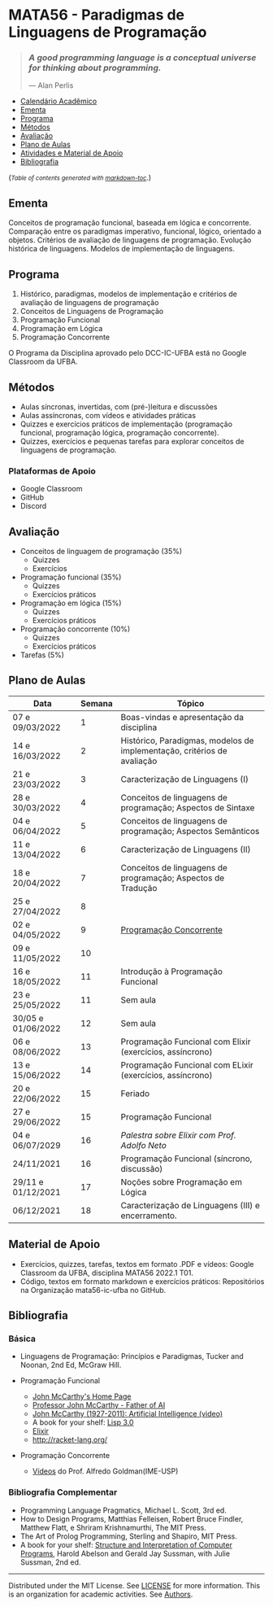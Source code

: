 # MATA56 - Paradigmas de Linguagens de Programação

>### _A good programming language is a conceptual universe for thinking about programming._
>— Alan Perlis

  * [Calendário Acadêmico](https://supac.ufba.br/sites/supac.ufba.br/files/calendario_academico_2022-1-2_ufba_-_aprovado_07.10.21_-_atualizado_04.03.22.pdf)
  * [Ementa](#ementa)
  * [Programa](#programa)
  * [Métodos](#m-todos)
  * [Avaliação](#avalia--o)
  * [Plano de Aulas](#plano-de-aulas)
  * [Atividades e Material de Apoio](#atividades-e-material-de-apoio)
  * [Bibliografia](#bibliografia)

(<small><i>Table of contents generated with <a href='http://ecotrust-canada.github.io/markdown-toc/'>markdown-toc</a></i></small>.)

## Ementa

Conceitos de programação funcional, baseada em lógica e concorrente. Comparação entre os paradigmas imperativo, funcional, lógico, orientado a objetos. Critérios de avaliação de linguagens de programação. Evolução histórica de linguagens. Modelos de implementação de linguagens.

## Programa

1. Histórico, paradigmas, modelos de implementação e critérios de avaliação de linguagens de programação
2. Conceitos de Linguagens de Programação
3. Programação Funcional
4. Programação em Lógica
5. Programação Concorrente

O Programa da Disciplina aprovado pelo DCC-IC-UFBA está no Google Classroom da UFBA.

## Métodos

- Aulas síncronas, invertidas, com (pré-)leitura e discussões
- Aulas assíncronas, com vídeos e atividades práticas 
- Quizzes e exercícios práticos de implementação (programação funcional, programação lógica, programação concorrente).
- Quizzes, exercícios e pequenas tarefas para explorar conceitos de linguagens de programação.

### Plataformas de Apoio

   - Google Classroom
   - GitHub
   - Discord

## Avaliação

+ Conceitos de linguagem de programação (35%)
   - Quizzes 
   - Exercícios
+ Programação funcional (35%)
   - Quizzes 
   - Exercícios práticos
+ Programação em lógica (15%)
   - Quizzes 
   - Exercícios práticos
+ Programação concorrente (10%)
   - Quizzes  
   - Exercícios práticos 
+ Tarefas (5%)

## Plano de Aulas

Data | Semana | Tópico
-- | -- | --
07 e 09/03/2022 | 1 | Boas-vindas e apresentação da disciplina
14 e 16/03/2022 | 2 | Histórico, Paradigmas, modelos de implementação, critérios de avaliação
21 e 23/03/2022 | 3 | Caracterização de Linguagens (I)
28 e 30/03/2022 | 4 | Conceitos de linguagens de programação; Aspectos de Sintaxe
04 e 06/04/2022 | 5 | Conceitos de linguagens de programação; Aspectos Semânticos
11 e 13/04/2022 | 6 | Caracterização de Linguagens (II)
18 e 20/04/2022 | 7 | Conceitos de linguagens de programação; Aspectos de Tradução
25 e 27/04/2022 | 8 | 
02 e 04/05/2022 | 9 | [Programação Concorrente](https://goo.gl/photos/mJHQRhQCENhJG8VcA)
09 e 11/05/2022 | 10 | 
16 e 18/05/2022 | 11 | Introdução à Programação Funcional
23 e 25/05/2022 | 11 | Sem aula
30/05 e 01/06/2022 | 12 | Sem aula
06 e 08/06/2022 | 13 | Programação Funcional com Elixir (exercícios, assíncrono)
13 e 15/06/2022 | 14 | Programação Funcional com ELixir (exercícios, assíncrono)
20 e 22/06/2022 | 15 | Feriado
27 e 29/06/2022 | 15 | Programação Funcional
04 e 06/07/2029 | 16 | _Palestra sobre Elixir com Prof. Adolfo Neto_
24/11/2021 | 16 | Programação Funcional (síncrono, discussão)
29/11 e 01/12/2021 | 17 | Noções sobre Programação em Lógica
06/12/2021 | 18 | Caracterização de Linguagens (III) e encerramento.

## Material de Apoio

- Exercícios, quizzes, tarefas, textos em formato .PDF e vídeos: Google Classroom da UFBA, disciplina MATA56 2022.1 T01.
- Código, textos em formato markdown e exercícios práticos: Repositórios na Organização mata56-ic-ufba no GitHub.

## Bibliografia

### Básica

+ Linguagens de Programação: Princípios e Paradigmas, Tucker and Noonan, 2nd Ed, McGraw Hill.

+ Programação Funcional
  - [John McCarthy's Home Page](http://www-formal.stanford.edu/jmc/)
  - [Professor John McCarthy - Father of AI](http://jmc.stanford.edu)
  - [John McCarthy (1927-2011): Artificial Intelligence (video)](https://youtu.be/Ozipf13jRr4)
  - A book for your shelf: [Lisp 3.0](https://www.amazon.com/Lisp-3rd-Patrick-Winston/dp/0201083191)
  - [Elixir](https://elixirschool.com/pt/)
  - http://racket-lang.org/

+ Programação Concorrente
  - [Vídeos](https://goo.gl/photos/mJHQRhQCENhJG8VcA) do Prof. Alfredo Goldman(IME-USP)

### Bibliografia Complementar

+ Programming Language Pragmatics, Michael L. Scott, 3rd ed.
+ How to Design Programs, Matthias Felleisen, Robert Bruce Findler, Matthew Flatt, e Shriram Krishnamurthi, The MIT Press.
+ The Art of Prolog Programming, Sterling and Shapiro, MIT Press.
+ A book for your shelf: [Structure and Interpretation of Computer Programs](https://mitpress.mit.edu/sites/default/files/sicp/full-text/book/book.html), Harold Abelson and Gerald Jay Sussman, with Julie Sussman, 2nd ed.

----
  Distributed under the MIT License. See [LICENSE](LICENSE) for more information.
  This is an organization for academic activities. See [Authors](AUTHORS).
